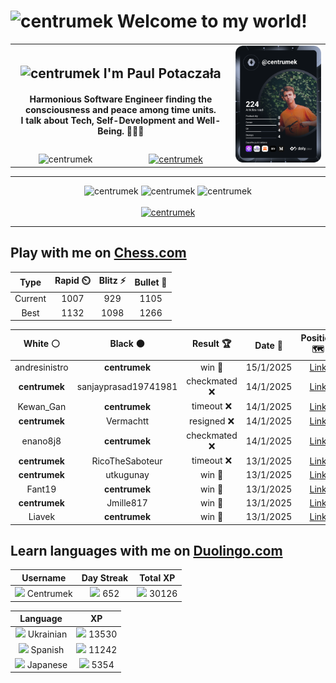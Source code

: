 <h1>
  <img
    src="https://emojis.slackmojis.com/emojis/images/1531849430/4246/blob-sunglasses.gif"
    width="30"
    alt="centrumek"
  />
  Welcome to my world!
</h1>

<table>
  <tbody>
    <tr>
      <td align="center" width="70%" colspan="2">
        <h2>
          <img
            src="https://raw.githubusercontent.com/MartinHeinz/MartinHeinz/master/wave.gif"
            width="30px"
            alt="centrumek"
          />
          I'm Paul Potaczała
        </h2>
        <h4>
          Harmonious Software Engineer finding the consciousness and peace among time units.
          <br/>
          I talk about Tech, Self-Development and Well-Being. 🌿🧘🚀
        </h4>
      </td>
      <td width="30%" rowspan="2">
        <a href="https://app.daily.dev/centrumek">
          <img
            src="./devcard.svg"
            alt="centrumek"
          />
        </a>
      </td>
    </tr>
    <tr align="center">
      <td>
        <img
          src="https://komarev.com/ghpvc/?username=centrumek&label=visitors&color=0e75b6&style=flat"
          alt="centrumek"
        >
      </td>
      <td>
        <a href="https://stackoverflow.com/users/14496012/centrumek">
          <img
            src="https://stackoverflow.com/users/flair/14496012.png?theme=dark"
            alt="centrumek"
          >
        </a>
      </td>
    </tr>
  </tbody>
</table>

---
<div align="center">
  <img 
    src="https://github-readme-stats.vercel.app/api?username=centrumek&show_icons=true&count_private=true&theme=dark&hide_border=true&hide=issues,contribs&bg_color=00000000"
    alt="centrumek"
  />
  <img
    src="https://github-readme-stats.vercel.app/api/top-langs/?username=centrumek&layout=compact&hide_border=true&theme=dark&bg_color=00000000&langs_count=6&exclude_repo=air-statistic-app"
    alt="centrumek"
  />
  <img 
    src="https://github-readme-streak-stats.herokuapp.com?user=centrumek&theme=dark&hide_border=true&background=FFFFFF00"
    alt="centrumek"
  />
  <br/>
  <br/>
  <a href="https://www.buymeacoffee.com/centrumek">
    <img
      src="https://cdn.buymeacoffee.com/buttons/v2/default-orange.png"
      height="50"
      width="210"
      alt="centrumek"
    />
  </a>
</div>

---

## Play with me on [Chess.com](https://www.chess.com/member/centrumek)

<div align="center">
<!--START_SECTION:chessStats-->
<!-- Automatically generated with https://github.com/Balastrong/chess-stats-action -->

| Type | Rapid ⏲️ | Blitz ⚡ | Bullet 🔫 |
|:---:|:---:|:---:|:---:|
| Current | 1007 | 929 | 1105 |
| Best | 1132 | 1098 | 1266 |

| White ⚪ | Black ⚫ | Result 🏆 | Date 📅 | Position 🗺️ | Type 🕕 |
|:---:|:---:|:---:|:---:|:---:|:---:|
| andresinistro | **centrumek** | win 🥇 | 15/1/2025 | <a href="http://www.ee.unb.ca/cgi-bin/tervo/fen.pl?select=8/p7/kp2q3/2p4p/6p1/6P1/PP3P1P/6K1 w - -">Link</a> | Bullet |
| **centrumek** | sanjayprasad19741981 | checkmated ❌ | 14/1/2025 | <a href="http://www.ee.unb.ca/cgi-bin/tervo/fen.pl?select=2r2rk1/1b3p1p/1p4p1/p1p5/P1P2P2/2Q1p1P1/1B4qP/1R1R2K1 w - - 4 38">Link</a> | Bullet |
| Kewan_Gan | **centrumek** | timeout ❌ | 14/1/2025 | <a href="http://www.ee.unb.ca/cgi-bin/tervo/fen.pl?select=2k5/ppp5/8/3K4/P2P4/1P2P3/rq6/8 b - - 0 43">Link</a> | Bullet |
| **centrumek** | Vermachtt | resigned ❌ | 14/1/2025 | <a href="http://www.ee.unb.ca/cgi-bin/tervo/fen.pl?select=5r1k/p4p1p/2p4p/4P3/2pP1R2/r7/5K2/8 w - - 0 37">Link</a> | Bullet |
| enano8j8 | **centrumek** | checkmated ❌ | 14/1/2025 | <a href="http://www.ee.unb.ca/cgi-bin/tervo/fen.pl?select=rn1qk2r/pp3Qpp/2p5/6Pn/4b3/4P1bP/PPPNP3/RNB2RK1 b kq - 0 16">Link</a> | Bullet |
| **centrumek** | RicoTheSaboteur | timeout ❌ | 13/1/2025 | <a href="http://www.ee.unb.ca/cgi-bin/tervo/fen.pl?select=8/8/4p3/2b1Pp1p/2p2P2/p1Pb2k1/4p3/B3K3 w - - 0 49">Link</a> | Bullet |
| **centrumek** | utkugunay | win 🥇 | 13/1/2025 | <a href="http://www.ee.unb.ca/cgi-bin/tervo/fen.pl?select=6k1/1pp1p2p/p5p1/3PR3/1KP2q1P/1P6/P7/8 b - - 3 32">Link</a> | Bullet |
| Fant19 | **centrumek** | win 🥇 | 13/1/2025 | <a href="http://www.ee.unb.ca/cgi-bin/tervo/fen.pl?select=8/8/p6p/1p6/1P4k1/P4R2/6K1/8 w - - 0 44">Link</a> | Bullet |
| **centrumek** | Jmille817 | win 🥇 | 13/1/2025 | <a href="http://www.ee.unb.ca/cgi-bin/tervo/fen.pl?select=5bk1/5p1p/6p1/4Pq2/p4P2/2Q3P1/6K1/1RR5 b - - 2 31">Link</a> | Bullet |
| Liavek | **centrumek** | win 🥇 | 13/1/2025 | <a href="http://www.ee.unb.ca/cgi-bin/tervo/fen.pl?select=1R6/r3k3/b3p3/3pPp1p/2p2PpP/4P1P1/8/5K2 w - - 0 40">Link</a> | Bullet |

<!--END_SECTION:chessStats-->
</div>

## Learn languages with me on [Duolingo.com](https://www.duolingo.com/profile/Centrumek)

<div align="center">
<!--START_SECTION:duolingoStats-->
<!-- Automatically generated with https://github.com/centrumek/duolingo-readme-stats-->

| Username | Day Streak | Total XP |
|:---:|:---:|:---:|
| <img src="https://raw.githubusercontent.com/centrumek/duolingo-readme-stats/main/assets/duolingo.png" height="12"> Centrumek | <img src="https://raw.githubusercontent.com/centrumek/duolingo-readme-stats/main/assets/streakinactive.svg" height="12"> 652 | <img src="https://raw.githubusercontent.com/centrumek/duolingo-readme-stats/main/assets/xp.svg" height="12"> 30126 | <img src="https://raw.githubusercontent.com/centrumek/duolingo-readme-stats/main/assets/xp.svg" height="12"> 0 |

| Language | XP |
|:---:|:---:|
| <img src="https://raw.githubusercontent.com/centrumek/duolingo-readme-stats/main/assets/langs/ukrainian.svg" height="12"> Ukrainian | <img src="https://raw.githubusercontent.com/centrumek/duolingo-readme-stats/main/assets/xp.svg" height="12"> 13530 |
| <img src="https://raw.githubusercontent.com/centrumek/duolingo-readme-stats/main/assets/langs/spanish.svg" height="12"> Spanish | <img src="https://raw.githubusercontent.com/centrumek/duolingo-readme-stats/main/assets/xp.svg" height="12"> 11242 |
| <img src="https://raw.githubusercontent.com/centrumek/duolingo-readme-stats/main/assets/langs/japanese.svg" height="12"> Japanese | <img src="https://raw.githubusercontent.com/centrumek/duolingo-readme-stats/main/assets/xp.svg" height="12"> 5354 |

<!--END_SECTION:duolingoStats-->
</div>
<!--
**centrumek/centrumek** is a ✨ _special_ ✨ repository because its `README.md` (this file) appears on your GitHub profile.

Here are some ideas to get you started:

- 🔭 I’m currently working on ...
- 🌱 I’m currently learning ...
- 👯 I’m looking to collaborate on ...
- 🤔 I’m looking for help with ...
- 💬 Ask me about ...
- 📫 How to reach me: ...
- 😄 Pronouns: ...
- ⚡ Fun fact: ...
-->

